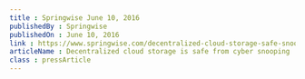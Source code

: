 ```yaml
---
title : Springwise June 10, 2016
publishedBy : Springwise
publishedOn : June 10, 2016
link : https://www.springwise.com/decentralized-cloud-storage-safe-snooping/
articleName : Decentralized cloud storage is safe from cyber snooping
class : pressArticle
---
```

